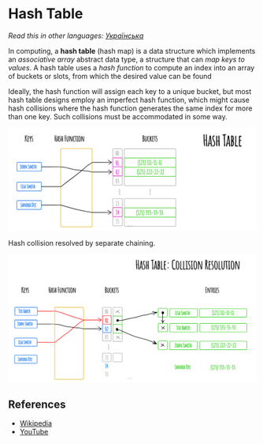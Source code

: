 # Hash Table

_Read this in other languages:_
[_Українська_](README.uk-UA.md)

In computing, a **hash table** (hash map) is a data
structure which implements an _associative array_
abstract data type, a structure that can _map keys
to values_. A hash table uses a _hash function_ to
compute an index into an array of buckets or slots,
from which the desired value can be found

Ideally, the hash function will assign each key to a
unique bucket, but most hash table designs employ an
imperfect hash function, which might cause hash
collisions where the hash function generates the same
index for more than one key. Such collisions must be
accommodated in some way.

![Hash Table](./images/hash-table.jpeg)

Hash collision resolved by separate chaining.

![Hash Collision](./images/collision-resolution.jpeg)

## References

- [Wikipedia](https://en.wikipedia.org/wiki/Hash_table)
- [YouTube](https://www.youtube.com/watch?v=shs0KM3wKv8&index=4&list=PLLXdhg_r2hKA7DPDsunoDZ-Z769jWn4R8)
